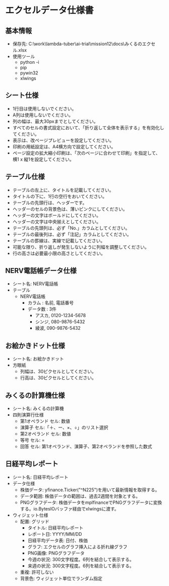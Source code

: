 # エクセルデータ仕様書

## 基本情報
- 保存先: C:\work\lambda-tuber\ai-trial\mission12\docs\みくるのエクセル.xlsx
- 使用ツール
    - python -i
    - pip
    - pywin32
    - xlwings


## シート仕様
- 1行目は使用しないでください。
- A列は使用しないでください。
- 列の幅は、最大30pxまでとしてください。
- すべてのセルの書式設定において、「折り返して全体を表示する」を有効化してください。
- 表示は、改ページプレビューを設定してください。
- 印刷の用紙設定は、A4横方向で設定してください。
- ページ設定の拡大縮小印刷は、「次のページに合わせて印刷」を指定して、横1 x 縦1を設定してください。


## テーブル仕様
- テーブルの左上に、タイトルを記載してください。
- タイトルの下に、1行の空行をおいてください。
- テーブルの先頭行は、ヘッダーです。
- ヘッダーのセルの背景色は、薄いピンクにしてください。
- ヘッダーの文字はボールドにしてください。
- ヘッダーの文字は中央揃えとしてください。
- テーブルの先頭列は、必ず「No.」カラムとしてください。
- テーブルの最後列は、必ず「注記」カラムとしてください。
- テーブルの罫線は、実線で記載してください。
- 可能な限り、折り返しが発生しないように列幅を調整してください。
- 行の高さは必要最小限の高さとしてください。


## NERV電話帳データ仕様
- シート名: NERV電話帳
- テーブル
    - NERV電話帳
        - カラム : 名前, 電話番号
        - データ数 : 3件
            - アスカ, 0120-1234-5678
            - シンジ, 080-9876-5432
            - 綾波, 090-9876-5432


## お絵かきドット仕様
- シート名: お絵かきドット
- 方眼紙
  - 列幅は、30ピクセルとしてください。
  - 行高は、30ピクセルとしてください。
    

## みくるの計算機仕様
- シート名: みくるの計算機
- 四則演算行仕様
  - 第1オペランド セル: 数値
  - 演算子 セル:「＋、ー、×、÷」のリスト選択
  - 第2オペランド セル: 数値
  - 等号 セル: =
  - 回答 セル: 第1オペランド、演算子、第2オペランドを参照した数式


## 日経平均レポート
- シート名: 日経平均レポート
- データ仕様
  - 株価データ: yfinance.Ticker("^N225")を用いて最新情報を取得する。
  - データ範囲: 株価データの範囲は、過去2週間を対象とする。
  - PNGグラフデータ: 株価データをmplfinanceでPNGグラフデータに変換する。io.BytesIOバッファ経由でxlwingsに渡す。
- ウィジェット仕様
  - 配置: グリッド
      - タイトル: 日経平均レポート
      - レポート日: YYYY/MM/DD 
      - 日経平均データ表: 日付、株価
      - グラフ: エクセルのグラフ挿入による折れ線グラフ
      - PNG画像: PNGグラフデータ
      - 今週の状況: 300文字程度。6列を結合して表示する。
      - 来週の状況: 300文字程度。6列を結合して表示する。
  - 重複: 許可しない
  - 背景色: ウィジェット単位でランダム指定
